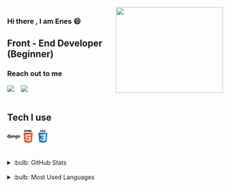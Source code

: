 

<img src="https://media.giphy.com/media/436hhtZJQAT86nomhG/giphy.gif" align ="right" width="250" height="200">

### Hi there ,  I am Enes :smile:
## Front - End Developer   (Beginner)

### Reach out to me 
[instagram]:https://www.instagram.com/ayeberknesv2/
[linkedin]:https://www.linkedin.com/in/eayberkbalci/
[<img  width="32" src="https://unpkg.com/simple-icons@v4/icons/instagram.svg" align="left" />][instagram]
[<img  width="32" src="https://unpkg.com/simple-icons@v4/icons/linkedin.svg" align="left" />][linkedin]
<br />
<br />

## Tech I use 
<img src="https://raw.githubusercontent.com/github/explore/80688e429a7d4ef2fca1e82350fe8e3517d3494d/topics/django/django.png" widht="30" height="30">
<img src="https://raw.githubusercontent.com/github/explore/80688e429a7d4ef2fca1e82350fe8e3517d3494d/topics/html/html.png" widht="30" height="30">
<img src="https://raw.githubusercontent.com/github/explore/80688e429a7d4ef2fca1e82350fe8e3517d3494d/topics/css/css.png" widht="30" height="30">
<br />
<br />
<br />
<details>
<summary> :bulb: GitHub Stats </summary>
  <img src="https://github-readme-stats.vercel.app/api?username=enesayberk3535&theme=radical"</img>
</details>
<br/>
<details>
<summary> :bulb: Most Used Languages </summary>
<img src="https://github-readme-stats.vercel.app/api/top-langs/?username=anuraghazra&layout=compact"</img>

</details>

